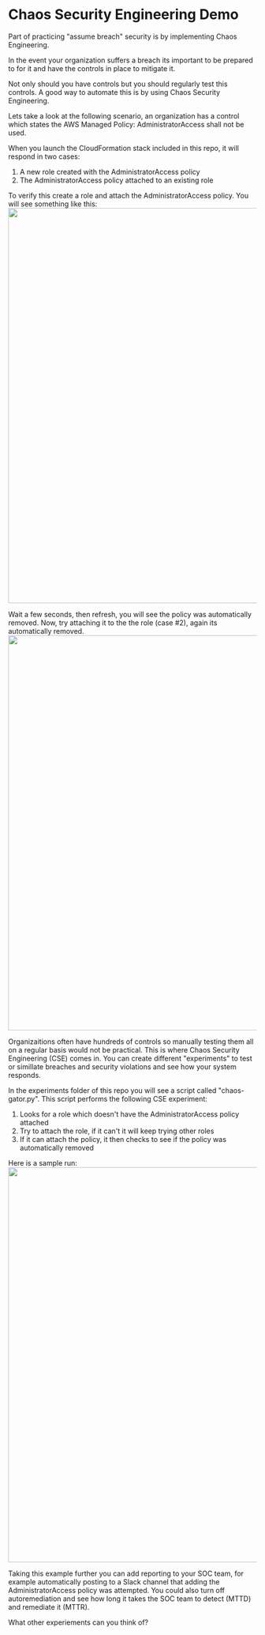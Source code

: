 # Chaos Security Engineering Demo

Part of practicing "assume breach" security is by implementing Chaos Engineering.  

In the event your organization suffers a breach its important to be prepared to for it and have the controls in place to mitigate it.

Not only should you have controls but you should regularly test this controls.  A good way to automate this is by using Chaos Security Engineering.

Lets take a look at the following scenario, an organization has a control which states the AWS Managed Policy: AdministratorAccess shall not be used.

When you launch the CloudFormation stack included in this repo, it will respond in two cases:
1. A new role created with the AdministratorAccess policy
1. The AdministratorAccess policy attached to an existing role

To verify this create a role and attach the AdministratorAccess policy.  You will see something like this:
<img src="https://i.postimg.cc/h4HDTz1t/admin-policy-attached.jpg" width="800">

Wait a few seconds, then refresh, you will see the policy was automatically removed.  Now, try attaching it to the the role (case #2), again its automatically removed.
<img src="https://i.postimg.cc/Bt9J0knK/admin-policy-removed.jpg" width="800">

Organizaitions often have hundreds of controls so manually testing them all on a regular basis would not be practical.  This is where Chaos Security Engineering (CSE) comes in.  You can create different "experiments" to test or simillate breaches and security violations and see how your system responds.

In the experiments folder of this repo you will see a script called "chaos-gator.py".  This script performs the following CSE experiment:
1. Looks for a role which doesn't have the AdministratorAccess policy attached
1. Try to attach the role, if it can't it will keep trying other roles
1. If it can attach the policy, it then checks to see if the policy was automatically removed

Here is a sample run:
<img src="https://i.postimg.cc/FHxkTgTZ/auto-remediation.jpg" width="800">

Taking this example further you can add reporting to your SOC team, for example automatically posting to a Slack channel that adding the AdministratorAccess policy was attempted.   You could also turn off autoremediation and see how long it takes the SOC team to detect (MTTD) and remediate it (MTTR).

What other experiements can you think of?

